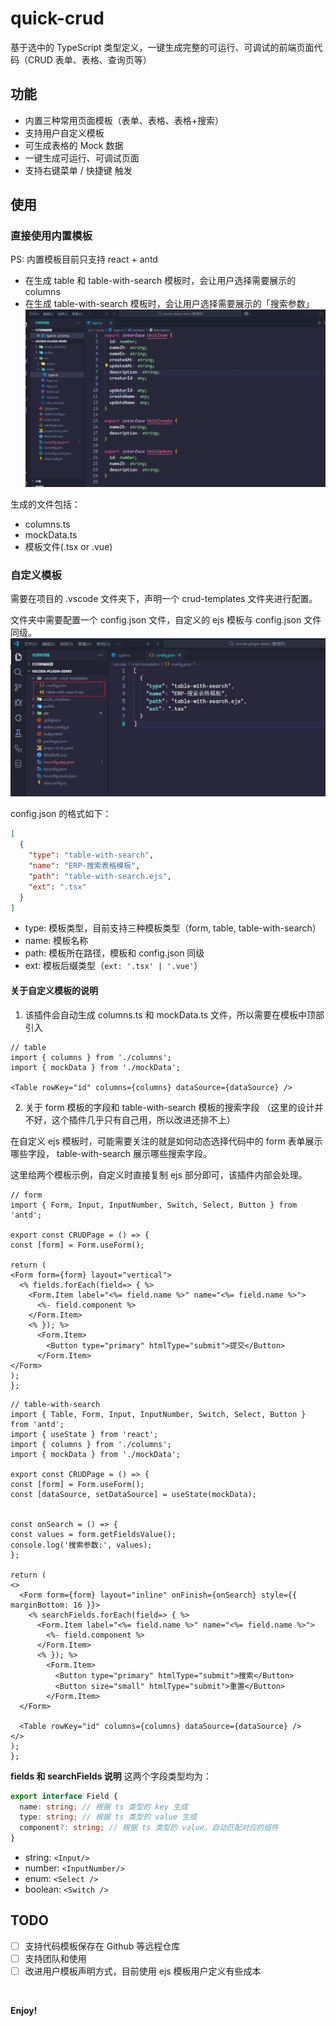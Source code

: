 # quick-crud

基于选中的 TypeScript 类型定义，一键生成完整的可运行、可调试的前端页面代码（CRUD 表单、表格、查询页等）

## 功能
- 内置三种常用页面模板（表单、表格、表格+搜索）
- 支持用户自定义模板
- 可生成表格的 Mock 数据
- 一键生成可运行、可调试页面
- 支持右键菜单 / 快捷键 触发


## 使用

### 直接使用内置模板
PS: 内置模板目前只支持 react + antd 

- 在生成 table 和 table-with-search 模板时，会让用户选择需要展示的 columns
- 在生成 table-with-search 模板时，会让用户选择需要展示的「搜索参数」
![screen.gif](/resources/screen.gif)


生成的文件包括：
  - columns.ts
  - mockData.ts
  - 模板文件(.tsx or .vue)


### 自定义模板
需要在项目的 .vscode 文件夹下，声明一个 crud-templates 文件夹进行配置。

文件夹中需要配置一个 config.json 文件，自定义的 ejs 模板与 config.json 文件同级。
![screen.gif](/resources/config.jpg)

config.json 的格式如下：

```json
[
  {
    "type": "table-with-search", 
    "name": "ERP-搜索表格模板",
    "path": "table-with-search.ejs",
    "ext": ".tsx"
  }
]
```
- type: 模板类型，目前支持三种模板类型（form, table, table-with-search）
- name: 模板名称
- path: 模板所在路径，模板和 config.json 同级
- ext: 模板后缀类型（`ext: '.tsx' | '.vue'`）

#### 关于自定义模板的说明
1. 该插件会自动生成 columns.ts 和 mockData.ts 文件，所以需要在模板中顶部引入
``` tsx
// table
import { columns } from './columns';
import { mockData } from './mockData';

<Table rowKey="id" columns={columns} dataSource={dataSource} />
```

2. 关于 form 模板的字段和 table-with-search 模板的搜索字段
（这里的设计并不好，这个插件几乎只有自己用，所以改进还排不上）

在自定义 ejs 模板时，可能需要关注的就是如何动态选择代码中的 form 表单展示哪些字段， table-with-search 展示哪些搜索字段。

这里给两个模板示例，自定义时直接复制 ejs 部分即可，该插件内部会处理。
```tsx
// form
import { Form, Input, InputNumber, Switch, Select, Button } from 'antd';

export const CRUDPage = () => {
const [form] = Form.useForm();

return (
<Form form={form} layout="vertical">
  <% fields.forEach(field=> { %>
    <Form.Item label="<%= field.name %>" name="<%= field.name %>">
      <%- field.component %>
    </Form.Item>
    <% }); %>
      <Form.Item>
        <Button type="primary" htmlType="submit">提交</Button>
      </Form.Item>
</Form>
);
};
```



``` tsx
// table-with-search
import { Table, Form, Input, InputNumber, Switch, Select, Button } from 'antd';
import { useState } from 'react';
import { columns } from './columns';
import { mockData } from './mockData';

export const CRUDPage = () => {
const [form] = Form.useForm();
const [dataSource, setDataSource] = useState(mockData);


const onSearch = () => {
const values = form.getFieldsValue();
console.log('搜索参数:', values);
};

return (
<>
  <Form form={form} layout="inline" onFinish={onSearch} style={{ marginBottom: 16 }}>
    <% searchFields.forEach(field=> { %>
      <Form.Item label="<%= field.name %>" name="<%= field.name %>">
        <%- field.component %>
      </Form.Item>
      <% }); %>
        <Form.Item>
          <Button type="primary" htmlType="submit">搜索</Button>
          <Button size="small" htmlType="submit">重置</Button>
        </Form.Item>
  </Form>

  <Table rowKey="id" columns={columns} dataSource={dataSource} />
</>
);
};
```
**fields 和 searchFields 说明**
这两个字段类型均为：
```ts
export interface Field {
  name: string; // 根据 ts 类型的 key 生成
  type: string; // 根据 ts 类型的 value 生成
  component?: string; // 根据 ts 类型的 value，自动匹配对应的组件
}
```
- string: `<Input/>`
- number: `<InputNumber/>`
- enum: `<Select />`
- boolean: `<Switch />`

## TODO
- [ ] 支持代码模板保存在 Github 等远程仓库
- [ ] 支持团队和使用
- [ ] 改进用户模板声明方式，目前使用 ejs 模板用户定义有些成本

<br />

**Enjoy!**
